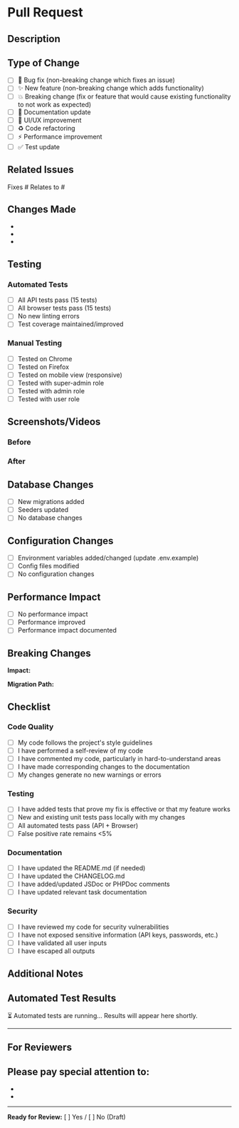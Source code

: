 # Pull Request

## Description
<!-- Provide a brief description of the changes -->

## Type of Change
<!-- Check the relevant option(s) -->

- [ ] 🐛 Bug fix (non-breaking change which fixes an issue)
- [ ] ✨ New feature (non-breaking change which adds functionality)
- [ ] 💥 Breaking change (fix or feature that would cause existing functionality to not work as expected)
- [ ] 📝 Documentation update
- [ ] 🎨 UI/UX improvement
- [ ] ♻️ Code refactoring
- [ ] ⚡ Performance improvement
- [ ] ✅ Test update

## Related Issues
<!-- Link to related issues, e.g., "Fixes #123" or "Relates to #456" -->

Fixes #
Relates to #

## Changes Made
<!-- List the specific changes made in this PR -->

- 
- 
- 

## Testing
<!-- Describe the tests that you ran and how to reproduce them -->

### Automated Tests
- [ ] All API tests pass (15 tests)
- [ ] All browser tests pass (15 tests)
- [ ] No new linting errors
- [ ] Test coverage maintained/improved

### Manual Testing
- [ ] Tested on Chrome
- [ ] Tested on Firefox
- [ ] Tested on mobile view (responsive)
- [ ] Tested with super-admin role
- [ ] Tested with admin role
- [ ] Tested with user role

## Screenshots/Videos
<!-- If applicable, add screenshots or videos to demonstrate the changes -->

### Before
<!-- Screenshot/video of the current behavior -->

### After
<!-- Screenshot/video of the new behavior -->

## Database Changes
<!-- Check if applicable -->

- [ ] New migrations added
- [ ] Seeders updated
- [ ] No database changes

## Configuration Changes
<!-- Check if applicable -->

- [ ] Environment variables added/changed (update .env.example)
- [ ] Config files modified
- [ ] No configuration changes

## Performance Impact
<!-- Describe any performance implications -->

- [ ] No performance impact
- [ ] Performance improved
- [ ] Performance impact documented

## Breaking Changes
<!-- If this is a breaking change, describe the impact and migration path -->

**Impact:**
<!-- Describe what will break -->

**Migration Path:**
<!-- Describe how to migrate from the old behavior to the new -->

## Checklist
<!-- Check all that apply -->

### Code Quality
- [ ] My code follows the project's style guidelines
- [ ] I have performed a self-review of my code
- [ ] I have commented my code, particularly in hard-to-understand areas
- [ ] I have made corresponding changes to the documentation
- [ ] My changes generate no new warnings or errors

### Testing
- [ ] I have added tests that prove my fix is effective or that my feature works
- [ ] New and existing unit tests pass locally with my changes
- [ ] All automated tests pass (API + Browser)
- [ ] False positive rate remains <5%

### Documentation
- [ ] I have updated the README.md (if needed)
- [ ] I have updated the CHANGELOG.md
- [ ] I have added/updated JSDoc or PHPDoc comments
- [ ] I have updated relevant task documentation

### Security
- [ ] I have reviewed my code for security vulnerabilities
- [ ] I have not exposed sensitive information (API keys, passwords, etc.)
- [ ] I have validated all user inputs
- [ ] I have escaped all outputs

## Additional Notes
<!-- Any additional information that reviewers should know -->

## Automated Test Results
<!-- This section will be auto-filled by GitHub Actions -->
<!-- Wait for the CI/CD pipeline to complete -->

⏳ Automated tests are running... Results will appear here shortly.

---

## For Reviewers
<!-- What should reviewers focus on? -->

Please pay special attention to:
- 
- 
- 

---

**Ready for Review:** [ ] Yes / [ ] No (Draft)

